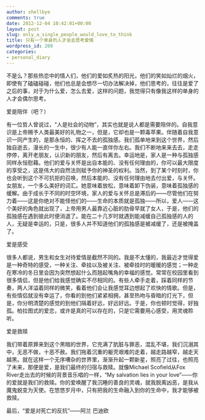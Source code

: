 ```yaml
---
author: shellbye
comments: true
date: 2012-12-04 10:42:01+00:00
layout: post
slug: only_a_single_people_would_love_to_think
title: 只有一个单身的人才会去思考爱情
wordpress_id: 269
categories:
- personal_diary
---
```


不是么？那些热恋中的情人们，他们的爱如炙热的阳光，他们的笑如灿烂的烟火，即使有了磕磕碰碰，他们也总是会想尽一切办法解决掉，他们思考的，往往是爱了之后的事，对于为什么爱，怎么去爱，这样的问题，我觉得只有像我这样的单身的人才会偶尔思考。

爱是陪伴（吧？）

有一位哲人曾说过，“人是社会的动物”，其实也就是说人都是需要陪伴的。自我意识是上帝赐予人类最美好的礼物之一，但是，它却也是一颗毒苹果。伴随着自我意识一同产生的，是那永恒的、挥之不去的孤独感。我们孤单地来到这个世界，然后独自逝去，漫长的一生中，很少有人能一直伴你左右。我们不断地来来去去，走走停停，离开老朋友，认识新的朋友，然后有离去。幸运地是，家人是一种与孤独感同样永恒慰藉。他们的爱与关怀是出自本能的、没有任何理由的，你可以最大限度的享受之，这是伟大的自然法则赋予你的神圣的权利。当然，到了某个时刻时，你也会听到这个不可抗拒的召唤，然后本能的、没有任何理由地去付出爱，与关怀。女朋友，一个多么美好的词汇。她意味着放松，意味着卸下伪装，意味着孤独感的缓解。由于成长于不同的时空环境，家人的爱与关怀总是滞后的——尽管他们在努力着——这是你绝对不能怪他们的——生命的本质就是孤独——所以，爱人——这个美好的角色就出现了，上帝用男人最靠近心脏的肋骨早就了女人，于是，他们的孤独感在遇到彼此时便消退了。能在二十几岁时就遇到能减缓自己孤独感的人的人，无疑是幸运的，只是，很多人并不知道他们的孤独感是被减缓了，还是被掩盖了。

爱是感受

很多人都说，男生和女生对待爱情是截然不同的。我是不太懂的，我最近才觉得爱是一种奇特的感受，一种关注、牵挂以及被关注、被牵挂时的暖暖的感觉；一种走在寒冷的冬日里会因为突然想起什么而翘起嘴角的幸福的感觉。常常在校园里看到很多情侣，但是他们给我感觉确实不尽相同的。有些人牵手走着，踩着同样的节奏，两人洋溢着同样的微笑，看着他们会让我感觉耳边想起了欢快的情歌。但是，有些情侣就没有幸运了，你看的到他们紧紧相拥，甚至热吻与昏暗的灯光下，但是，你分明清楚的感觉的到他们隔着好远，好远好远。于是，你也顿时觉得，好独孤。柏拉图式的爱恋，或许是真的可以存在的，只是它需要用心感受，用灵魂聆听。

爱是救赎

我们带着原罪来到这个黑暗的世界，它充满了肮脏与罪恶，混乱不堪，我们沉溺其中，无恶不做，十恶不赦。我们拖着沉重的躯壳艰难的走着，越走路越窄，越走天越黑。就在这样一个无序嘈杂的世界里，渐渐升起一颗新星，照亮了过往，也照亮了未来，那便是爱，是我们最终的归宿与救赎。就像Michael Scofield从Fox River走出去的时候的背景音乐唱的一样，“My salvation lies in your love”——你的爱就是我们的救赎。你的爱唤醒了我沉睡的善良的灵魂，就我脱离凶恶，是我从魔鬼蜕变为天使。在悠悠岁月中，只有把我的生命融入到你的生命中，我才能够被救赎。

  


最后，“爱是对死亡的反抗”——阿兰 巴迪欧
